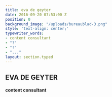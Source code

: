 ```yaml
---
title: eva de geyter
date: 2016-09-20 07:53:00 Z
position: 0
background_image: "/uploads/bureaublad-3.png"
style: 'text-align: center;'
typewriter_words:
- content consultant
- "?"
- "!"
- "..."
layout: section.typed
---
```








## EVA DE GEYTER

#### <span id="typed">content consultant</span>